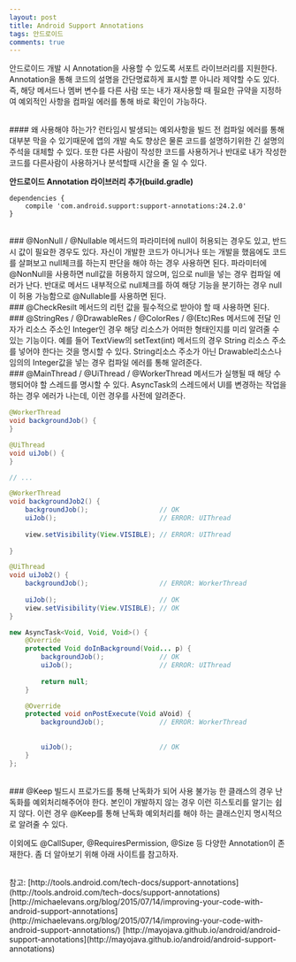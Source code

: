 ```yaml
---
layout: post
title: Android Support Annotations
tags: 안드로이드
comments: true
---
```


안드로이드 개발 시 Annotation을 사용할 수 있도록 서포트 라이브러리를 지원한다. Annotation을 통해 코드의 설명을 간단명료하게 표시할 뿐 아니라 제약할 수도 있다. 즉, 해당 메서드나 멤버 변수를 다른 사람 또는 내가 재사용할 때 필요한 규약을 지정하여 예외적인 사항을 컴파일 에러를 통해 바로 확인이 가능하다.

<br>
#### 왜 사용해야 하는가?  
런타임시 발생되는 예외사항을 빌드 전 컴파일 에러를 통해 대부분 막을 수 있기때문에 앱의 개발 속도 향상은 물론 코드를 설명하기위한 긴 설명의 주석을 대체할 수 있다. 또한 다른 사람이 작성한 코드를 사용하거나 반대로 내가 작성한 코드를 다른사람이 사용하거나 분석할때 시간을 줄 일 수 있다.  

**안드로이드 Annotation 라이브러리 추가(build.gradle)**
```
dependencies { 
    compile 'com.android.support:support-annotations:24.2.0' 
}
```  

<br>
### @NonNull / @Nullable  
메서드의 파라미터에 null이 허용되는 경우도 있고, 반드시 값이 필요한 경우도 있다. 자신이 개발한 코드가 아니거나 또는 개발을 했음에도 코드를 살펴보고 null체크를 하는지 판단을 해야 하는 경우 사용하면 된다. 파라미터에 @NonNull을 사용하면 null값을 허용하지 않으며, 임으로 null을 넣는 경우 컴파일 에러가 난다. 반대로 메서드 내부적으로 null체크를 하여 해당 기능을 분기하는 경우 null이 허용 가능함으로 @Nullable를 사용하면 된다.  

<br>
### @CheckResilt
메서드의 리턴 값을 필수적으로 받아야 할 때 사용하면 된다.  

<br>
### @StringRes / @DrawableRes / @ColorRes / @(Etc)Res
메서드에 전달 인자가 리소스 주소인 Integer인 경우 해당 리소스가 어떠한 형태인지를 미리 알려줄 수 있는 기능이다. 예를 들어 TextView의 setText(int) 메서드의 경우 String 리소스 주소를 넣어야 한다는 것을 명시할 수 있다. String리소스 주소가 아닌 Drawable리소스나 임의의 Integer값을 넣는 경우 컴파일 에러를 통해 알려준다.  

<br>
### @MainThread / @UiThread / @WorkerThread
메서드가 실행될 때 해당 수행되어야 할 스레드를 명시할 수 있다. AsyncTask의 스레드에서 UI를 변경하는 작업을 하는 경우 에러가 나는데, 이런 경우를 사전에 알려준다.  

```java
@WorkerThread
void backgroundJob() {  
}

@UiThread
void uiJob() {  
}

// ...

@WorkerThread
void backgroundJob2() {  
    backgroundJob();                  // OK
    uiJob();                          // ERROR: UIThread
                                      
    view.setVisibility(View.VISIBLE); // ERROR: UIThread
                                     
}

@UiThread
void uiJob2() {  
    backgroundJob();                  // ERROR: WorkerThread
                                      
    uiJob();                          // OK
    view.setVisibility(View.VISIBLE); // OK
}

new AsyncTask<Void, Void, Void>() {  
    @Override
    protected Void doInBackground(Void... p) {
        backgroundJob();              // OK
        uiJob();                      // ERROR: UIThread
                                      
        return null;
    }

    @Override
    protected void onPostExecute(Void aVoid) {
        backgroundJob();              // ERROR: WorkerThread
                                      
                                      
        uiJob();                      // OK
    }
};
```

<br>
### @Keep
빌드시 프로가드를 통해 난독화가 되어 사용 불가능 한 클래스의 경우 난독화를 예외처리해주어야 한다. 본인이 개발하지 않는 경우 이런 히스토리를 알기는 쉽지 않다. 이런 경우 @Keep를 통해 난독화 예외처리를 해야 하는 클래스인지 명시적으로 알려줄 수 있다.  

이외에도 @CallSuper, @RequiresPermission, @Size 등 다양한 Annotation이 존재한다. 좀 더 알아보기 위해 아래 사이트를 참고하자.  

<br>
참고:
[http://tools.android.com/tech-docs/support-annotations](http://tools.android.com/tech-docs/support-annotations)
[http://michaelevans.org/blog/2015/07/14/improving-your-code-with-android-support-annotations](http://michaelevans.org/blog/2015/07/14/improving-your-code-with-android-support-annotations/)
[http://mayojava.github.io/android/android-support-annotations](http://mayojava.github.io/android/android-support-annotations)




